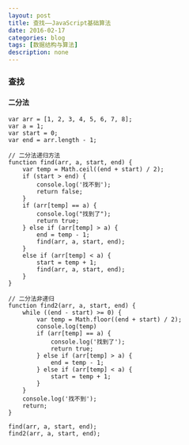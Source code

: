 ```yaml
---
layout: post
title: 查找——JavaScript基础算法
date: 2016-02-17
categories: blog
tags: [数据结构与算法]
description: none
---
```


### 查找

#### 二分法

    var arr = [1, 2, 3, 4, 5, 6, 7, 8];
    var a = 1;
    var start = 0;
    var end = arr.length - 1;

    // 二分法递归方法
    function find(arr, a, start, end) {
        var temp = Math.ceil((end + start) / 2);
        if (start > end) {
            console.log('找不到');
            return false;
        }
        if (arr[temp] == a) {
            console.log("找到了");
            return true;
        } else if (arr[temp] > a) {
            end = temp - 1;
            find(arr, a, start, end);
        }
        else if (arr[temp] < a) {
            start = temp + 1;
            find(arr, a, start, end);
        }
    }

    // 二分法非递归
    function find2(arr, a, start, end) {
        while ((end - start) >= 0) {
            var temp = Math.floor((end + start) / 2);
            console.log(temp)
            if (arr[temp] == a) {
                console.log('找到了');
                return true;
            } else if (arr[temp] > a) {
                end = temp - 1;
            } else if (arr[temp] < a) {
                start = temp + 1;
            }
        }
        console.log('找不到');
        return;
    }

    find(arr, a, start, end);
    find2(arr, a, start, end);